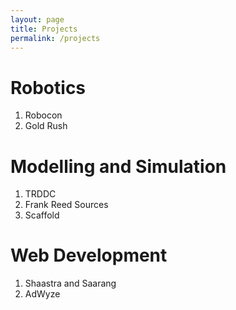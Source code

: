 ```yaml
---
layout: page
title: Projects
permalink: /projects
---
```


# Robotics
1. Robocon
2. Gold Rush

# Modelling and Simulation
1. TRDDC
2. Frank Reed Sources
3. Scaffold

# Web Development
1. Shaastra and Saarang
2. AdWyze